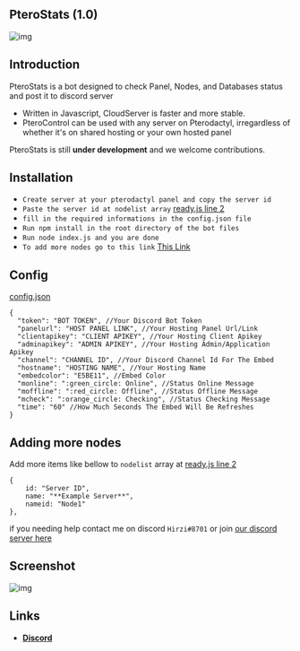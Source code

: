 ## PteroStats (1.0)

![img](https://media.discordapp.net/attachments/796259732683227157/861126504246411264/20210704_130856.jpg)

## Introduction

PteroStats is a bot designed to check Panel, Nodes, and Databases status and post it to discord server

* Written in Javascript, CloudServer is faster and more stable.
* PteroControl can be used with any server on Pterodactyl, irregardless of whether it's on shared hosting or your own hosted panel

PteroStats is still **under development** and we welcome contributions. 

Installation
--------------------

- `Create server at your pterodactyl panel and copy the server id`
- `Paste the server id at nodelist array` [ready.js line 2](https://github.com/HirziDevs/PteroStats/blob/main/events/ready.js)
- `fill in the required informations in the config.json file`
- `Run npm install in the root directory of the bot files`
- `Run node index.js and you are done`
- `To add more nodes go to this link` [This Link](https://github.com/HirziDevs/PteroStats#adding-more-nodes-and-databases)

Config
--------------------

[config.json](https://github.com/HirziDevs/PteroStats/blob/main/config.json)
```
{
  "token": "BOT TOKEN", //Your Discord Bot Token
  "panelurl": "HOST PANEL LINK", //Your Hosting Panel Url/Link
  "clientapikey": "CLIENT APIKEY", //Your Hosting Client Apikey
  "adminapikey": "ADMIN APIKEY", //Your Hosting Admin/Application Apikey
  "channel": "CHANNEL ID", //Your Discord Channel Id For The Embed
  "hostname": "HOSTING NAME", //Your Hosting Name
  "embedcolor": "E5BE11", //Embed Color
  "monline": ":green_circle: Online", //Status Online Message
  "moffline": ":red_circle: Offline", //Status Offline Message
  "mcheck": ":orange_circle: Checking", //Status Checking Message
  "time": "60" //How Much Seconds The Embed Will Be Refreshes
}
```

Adding more nodes
--------------------

Add more items like bellow to `nodelist` array at [ready.js line 2](https://github.com/HirziDevs/PteroStats/blob/main/events/ready.js)
```
{
    id: "Server ID",
    name: "**Example Server**",
    nameid: "Node1"
},
```

if you needing help contact me on discord `Hirzi#8701` or join [our discord server here](https://discord.gg/9Z7zpdwATZ)

Screenshot
--------------------

![img](https://media.discordapp.net/attachments/861112767174803466/861194338687385610/IMG_20210704_173809.jpg)

Links
--------------------

* __[Discord](https://discord.gg/9Z7zpdwATZ)__
